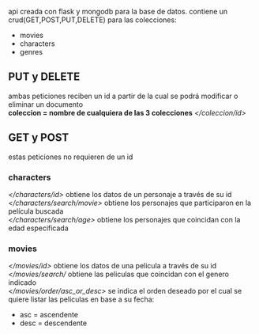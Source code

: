 api creada con flask y mongodb para la base de datos.
contiene un crud(GET,POST,PUT,DELETE) para las colecciones:
* movies
* characters
* genres

## PUT y DELETE
ambas peticiones reciben un id a partir de la cual se podrá modificar o eliminar un documento  
**coleccion = nombre de cualquiera de las 3 colecciones**
*</coleccion/id>*

## GET y POST
estas peticiones no requieren de un id  
*</coleccion>*  

### characters
*</characters/id>*
obtiene los datos de un personaje a través de su id  
*</characters/search/movie>*
obtiene los personajes que participaron en la película buscada  
*</characters/search/age>*
obtiene los personajes que coincidan con la edad especificada  

### movies
*</movies/id>*
obtiene los datos de una pelicula a través de su id  
*</movies/search/<genre>*
obtiene las peliculas que coincidan con el genero indicado  
*</movies/order/asc_or_desc>*
se indica el orden deseado por el cual se quiere listar las peliculas en base a su fecha:
* asc = ascendente
* desc = descendente 

